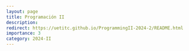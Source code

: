 ```yaml
---
layout: page
title: Programación II
description:
redirect: https://uetitc.github.io/ProgrammingII-2024-2/README.html
importance: 3
category: 2024-II
---
```


